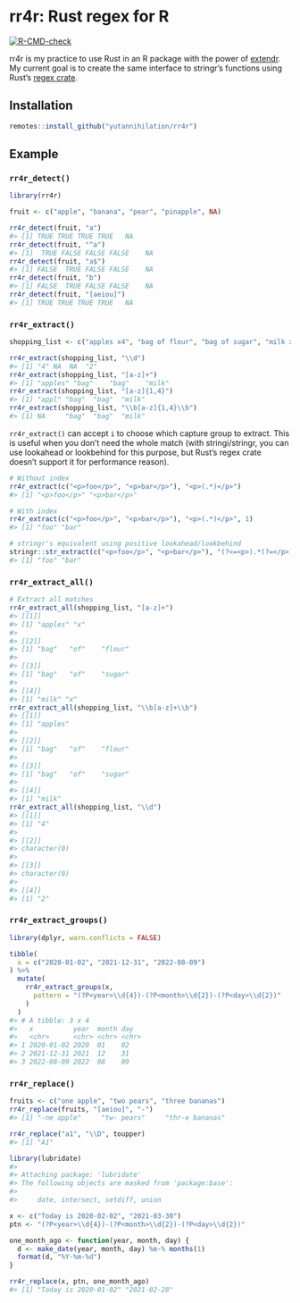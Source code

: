 
<!-- README.md is generated from README.Rmd. Please edit that file -->

# rr4r: Rust regex for R

<!-- badges: start -->

[![R-CMD-check](https://github.com/yutannihilation/rr4r/workflows/R-CMD-check/badge.svg)](https://github.com/yutannihilation/rr4r/actions)
<!-- badges: end -->

rr4r is my practice to use Rust in an R package with the power of
[extendr](https://github.com/extendr/extendr). My current goal is to
create the same interface to stringr’s functions using Rust’s [regex
crate](https://docs.rs/regex/1.4.3/regex/).

## Installation

``` r
remotes::install_github("yutannihilation/rr4r")
```

## Example

### `rr4r_detect()`

``` r
library(rr4r)

fruit <- c("apple", "banana", "pear", "pinapple", NA)

rr4r_detect(fruit, "a")
#> [1] TRUE TRUE TRUE TRUE   NA
rr4r_detect(fruit, "^a")
#> [1]  TRUE FALSE FALSE FALSE    NA
rr4r_detect(fruit, "a$")
#> [1] FALSE  TRUE FALSE FALSE    NA
rr4r_detect(fruit, "b")
#> [1] FALSE  TRUE FALSE FALSE    NA
rr4r_detect(fruit, "[aeiou]")
#> [1] TRUE TRUE TRUE TRUE   NA
```

### `rr4r_extract()`

``` r
shopping_list <- c("apples x4", "bag of flour", "bag of sugar", "milk x2")

rr4r_extract(shopping_list, "\\d")
#> [1] "4" NA  NA  "2"
rr4r_extract(shopping_list, "[a-z]+")
#> [1] "apples" "bag"    "bag"    "milk"
rr4r_extract(shopping_list, "[a-z]{1,4}")
#> [1] "appl" "bag"  "bag"  "milk"
rr4r_extract(shopping_list, "\\b[a-z]{1,4}\\b")
#> [1] NA     "bag"  "bag"  "milk"
```

`rr4r_extract()` can accept `i` to choose which capture group to
extract. This is useful when you don’t need the whole match (with
stringi/stringr, you can use lookahead or lookbehind for this purpose,
but Rust’s regex crate doesn’t support it for performance reason).

``` r
# Without index
rr4r_extract(c("<p>foo</p>", "<p>bar</p>"), "<p>(.*)</p>")
#> [1] "<p>foo</p>" "<p>bar</p>"

# With index
rr4r_extract(c("<p>foo</p>", "<p>bar</p>"), "<p>(.*)</p>", 1)
#> [1] "foo" "bar"

# stringr's equivalent using positive lookahead/lookbehind
stringr::str_extract(c("<p>foo</p>", "<p>bar</p>"), "(?<=<p>).*(?=</p>)")
#> [1] "foo" "bar"
```

### `rr4r_extract_all()`

``` r
# Extract all matches
rr4r_extract_all(shopping_list, "[a-z]+")
#> [[1]]
#> [1] "apples" "x"     
#> 
#> [[2]]
#> [1] "bag"   "of"    "flour"
#> 
#> [[3]]
#> [1] "bag"   "of"    "sugar"
#> 
#> [[4]]
#> [1] "milk" "x"
rr4r_extract_all(shopping_list, "\\b[a-z]+\\b")
#> [[1]]
#> [1] "apples"
#> 
#> [[2]]
#> [1] "bag"   "of"    "flour"
#> 
#> [[3]]
#> [1] "bag"   "of"    "sugar"
#> 
#> [[4]]
#> [1] "milk"
rr4r_extract_all(shopping_list, "\\d")
#> [[1]]
#> [1] "4"
#> 
#> [[2]]
#> character(0)
#> 
#> [[3]]
#> character(0)
#> 
#> [[4]]
#> [1] "2"
```

### `rr4r_extract_groups()`

``` r
library(dplyr, warn.conflicts = FALSE)

tibble(
  x = c("2020-01-02", "2021-12-31", "2022-08-09")
) %>% 
  mutate(
    rr4r_extract_groups(x, 
      pattern = "(?P<year>\\d{4})-(?P<month>\\d{2})-(?P<day>\\d{2})"
    )
  )
#> # A tibble: 3 x 4
#>   x          year  month day  
#>   <chr>      <chr> <chr> <chr>
#> 1 2020-01-02 2020  01    02   
#> 2 2021-12-31 2021  12    31   
#> 3 2022-08-09 2022  08    09
```

### `rr4r_replace()`

``` r
fruits <- c("one apple", "two pears", "three bananas")
rr4r_replace(fruits, "[aeiou]", "-")
#> [1] "-ne apple"     "tw- pears"     "thr-e bananas"

rr4r_replace("a1", "\\D", toupper)
#> [1] "A1"
```

``` r
library(lubridate)
#> 
#> Attaching package: 'lubridate'
#> The following objects are masked from 'package:base':
#> 
#>     date, intersect, setdiff, union

x <- c("Today is 2020-02-02", "2021-03-30")
ptn <- "(?P<year>\\d{4})-(?P<month>\\d{2})-(?P<day>\\d{2})"

one_month_ago <- function(year, month, day) {
  d <- make_date(year, month, day) %m-% months(1)
  format(d, "%Y-%m-%d")
}

rr4r_replace(x, ptn, one_month_ago)
#> [1] "Today is 2020-01-02" "2021-02-28"
```
